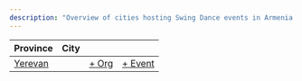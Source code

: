 ```yaml
---
description: "Overview of cities hosting Swing Dance events in Armenia."
---
```


| Province | City | | |
| --- | --- | --- | --- |
| [Yerevan](by_city.md#yerevan) | | [+ Org](https://github.com/swingdance/orgs/issues/new?assignees=&labels=add+org&projects=&template=02-add_entity.yml&title=%5Bhy_AM%5D%20Add%20Org%3A%20%3CName%3E&region=hy_AM&province=Yerevan&city=Yerevan) | [+ Event](https://github.com/swingdance/events/issues/new?assignees=&labels=add+event&projects=&template=02-add_entity.yml&title=%5B2024%2Fhy_AM%5D%20Add%20Event%3A%20%3CName%3E&region=hy_AM&province=Yerevan&city=Yerevan&org_id=&date_starts=2024-&date_ends=2024-) |
